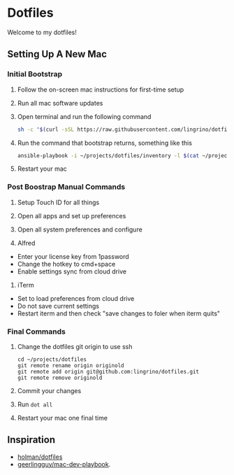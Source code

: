 # Dotfiles

Welcome to my dotfiles!

## Setting Up A New Mac

### Initial Bootstrap

1. Follow the on-screen mac instructions for first-time setup

1. Run all mac software updates

1. Open terminal and run the following command

   ```bash
   sh -c "$(curl -sSL https://raw.githubusercontent.com/lingrino/dotfiles/HEAD/bootstrap.sh)"
   ```

1. Run the command that bootstrap returns, something like this

   ```bash
   ansible-playbook -i ~/projects/dotfiles/inventory -l $(cat ~/projects/dotfiles/me.txt) ~/projects/dotfiles main.yml -K --skip-tags "post"
   ```

1. Restart your mac

### Post Boostrap Manual Commands

1. Setup Touch ID for all things

1. Open all apps and set up preferences

1. Open all system preferences and configure

1. Alfred

- Enter your license key from 1password
- Change the hotkey to cmd+space
- Enable settings sync from cloud drive

1. iTerm

- Set to load preferences from cloud drive
- Do not save current settings
- Restart iterm and then check "save changes to foler when iterm quits"

### Final Commands

1. Change the dotfiles git origin to use ssh

   ```shell
   cd ~/projects/dotfiles
   git remote rename origin originold
   git remote add origin git@github.com:lingrino/dotfiles.git
   git remote remove originold
   ```

1. Commit your changes
1. Run `dot all`
1. Restart your mac one final time

## Inspiration

- [holman/dotfiles](https://github.com/holman/dotfiles)
- [geerlingguy/mac-dev-playbook](https://github.com/geerlingguy/mac-dev-playbook).
